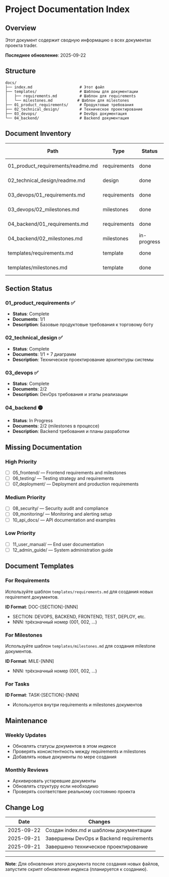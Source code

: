 # Project Documentation Index

## Overview

Этот документ содержит сводную информацию о всех документах проекта trader.

**Последнее обновление**: 2025-09-22

## Structure

```
docs/
├── index.md                     # Этот файл
├── templates/                   # Шаблоны для документации
│   ├── requirements.md          # Шаблон для requirements
│   └── milestones.md           # Шаблон для milestones
├── 01_product_requirements/     # Продуктовые требования
├── 02_technical_design/         # Техническое проектирование
├── 03_devops/                   # DevOps документация
└── 04_backend/                  # Backend документация
```

## Document Inventory

| Path                                    | Type         | Status      | Last updated |
|----------------------------------------|--------------|-------------|--------------|
| 01_product_requirements/readme.md     | requirements | done        | 2025-09-21   |
| 02_technical_design/readme.md          | design       | done        | 2025-09-21   |
| 03_devops/01_requirements.md           | requirements | done        | 2025-09-21   |
| 03_devops/02_milestones.md             | milestones   | done        | 2025-09-21   |
| 04_backend/01_requirements.md          | requirements | done        | 2025-09-21   |
| 04_backend/02_milestones.md            | milestones   | in-progress | 2025-09-21   |
| templates/requirements.md              | template     | done        | 2025-09-22   |
| templates/milestones.md                | template     | done        | 2025-09-22   |

## Section Status

### 01_product_requirements ✅
- **Status**: Complete
- **Documents**: 1/1
- **Description**: Базовые продуктовые требования к торговому боту

### 02_technical_design ✅
- **Status**: Complete  
- **Documents**: 1/1 + 7 диаграмм
- **Description**: Техническое проектирование архитектуры системы

### 03_devops ✅
- **Status**: Complete
- **Documents**: 2/2
- **Description**: DevOps требования и этапы реализации

### 04_backend 🟡
- **Status**: In Progress
- **Documents**: 2/2 (milestones в процессе)
- **Description**: Backend требования и планы разработки

## Missing Documentation

### High Priority
- [ ] 05_frontend/ — Frontend requirements and milestones
- [ ] 06_testing/ — Testing strategy and requirements
- [ ] 07_deployment/ — Deployment and production requirements

### Medium Priority
- [ ] 08_security/ — Security audit and compliance
- [ ] 09_monitoring/ — Monitoring and alerting setup
- [ ] 10_api_docs/ — API documentation and examples

### Low Priority
- [ ] 11_user_manual/ — End user documentation
- [ ] 12_admin_guide/ — System administration guide

## Document Templates

### For Requirements
Используйте шаблон `templates/requirements.md` для создания новых requirement документов.

**ID Format**: DOC-[SECTION]-[NNN]
- SECTION: DEVOPS, BACKEND, FRONTEND, TEST, DEPLOY, etc.
- NNN: трёхзначный номер (001, 002, ...)

### For Milestones  
Используйте шаблон `templates/milestones.md` для создания milestone документов.

**ID Format**: MILE-[NNN]
- NNN: трёхзначный номер (001, 002, ...)

### For Tasks
**ID Format**: TASK-[SECTION]-[NNN]
- Используется внутри requirements и milestones документов

## Maintenance

### Weekly Updates
- Обновлять статусы документов в этом индексе
- Проверять консистентность между requirements и milestones
- Добавлять новые документы по мере создания

### Monthly Reviews
- Архивировать устаревшие документы
- Обновлять структуру если необходимо
- Проверять соответствие реальному состоянию проекта

## Change Log

| Date       | Changes                                    |
|------------|-------------------------------------------|
| 2025-09-22 | Создан index.md и шаблоны документации    |
| 2025-09-21 | Завершены DevOps и Backend requirements  |
| 2025-09-21 | Завершено техническое проектирование     |

---

**Note**: Для обновления этого документа после создания новых файлов, запустите скрипт обновления индекса (планируется к созданию).